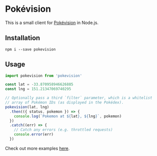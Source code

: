 # Pokévision

This is a small client for [Pokévision](https://pokevision.com) in Node.js.

## Installation

```
npm i --save pokevision
```

## Usage

```js
import pokevision from 'pokevision'

const lat = -33.870958946626885
const lng = 151.21347069740295

// Optionally pass a third `filter` parameter, which is a whitelist
// array of Pokémon IDs (as displayed in the Pokédex).
pokevision(lat, lng)
  .then(({ status, pokemon }) => {
    console.log(`Pokemon at ${lat}, ${lng}`, pokemon)
  })
  .catch((err) => {
    // Catch any errors (e.g. throttled requests)
    console.error(err)
  })
```

Check out more examples [here](/examples).

